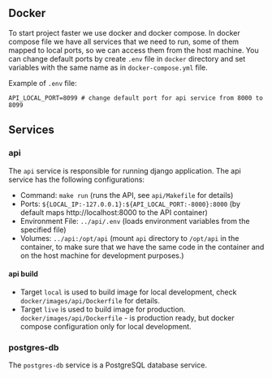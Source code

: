 ## Docker

To start project faster we use docker and docker compose. In docker compose file we have all services that we need to
run, some of them mapped to local ports, so we can access them from the host machine.
You can change default ports by create `.env` file in `docker` directory and set variables with the same name as in
`docker-compose.yml` file.

Example of `.env` file:

```dotenv
API_LOCAL_PORT=8099 # change default port for api service from 8000 to 8099
```

## Services

### api

The `api` service is responsible for running django application.
The api service has the following configurations:

 - Command: `make run` (runs the API, see `api/Makefile` for details)
 - Ports: `${LOCAL_IP:-127.0.0.1}:${API_LOCAL_PORT:-8000}:8000` (by default maps http://localhost:8000 to the API container)
 - Environment File: `../api/.env` (loads environment variables from the specified file)
 - Volumes: `../api:/opt/api` (mount `api` directory to `/opt/api` in the container, to make
sure that we have the same code in the container and on the host machine for development purposes.)

#### api build
 - Target `local` is used to build image for local development, check `docker/images/api/Dockerfile` for details.
 - Target `live` is used to build image for production. `docker/images/api/Dockerfile` - is production ready, but docker
   compose configuration only for local development.

### postgres-db

The `postgres-db` service is a PostgreSQL database service.
